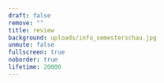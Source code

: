 ```yaml
---
draft: false
remove: ""
title: review
background: uploads/info_semesterschau.jpg
unmute: false
fullscreen: true
noborder: true
lifetime: 20000
---
```

